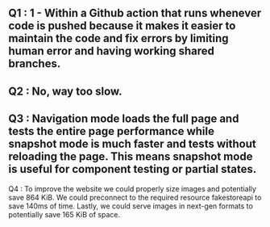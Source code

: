 Q1 : 1 - Within a Github action that runs whenever code is pushed because it makes it easier to maintain the code and fix errors by limiting human error and having working shared branches.
--
Q2 : No, way too slow.
--
Q3 : Navigation mode loads the full page and tests the entire page performance while snapshot mode is much faster and tests without reloading the page. This means snapshot mode is useful for component testing or partial states.
--
Q4 : To improve the website we could properly size images and potentially save 864 KiB. We could preconnect to the required resource fakestoreapi to save 140ms of time. Lastly, we could serve images in next-gen formats to potentially save 165 KiB of space.